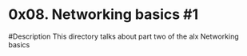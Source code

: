 # 0x08. Networking basics #1
#Description
This directory talks about part two of the alx Networking basics

